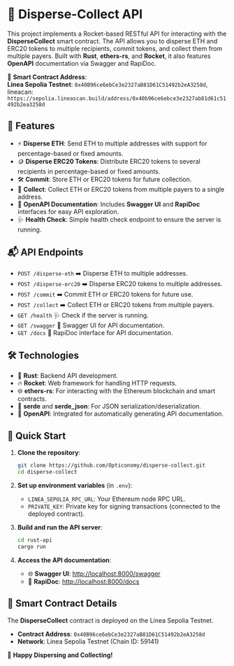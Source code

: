 # 🚀 Disperse-Collect API

This project implements a Rocket-based RESTful API for interacting with the **DisperseCollect** smart contract. The API allows you to disperse ETH and ERC20 tokens to multiple recipients, commit tokens, and collect them from multiple payers. Built with **Rust**, **ethers-rs**, and **Rocket**, it also features **OpenAPI** documentation via Swagger and RapiDoc.

🔗 **Smart Contract Address**:  
**Linea Sepolia Testnet**: `0x40B96ce6ebCe3e2327aB81D61C51492b2eA3258d`, 
lineacan: `https://sepolia.lineascan.build/address/0x40b96ce6ebce3e2327ab81d61c51492b2ea3258d`

## 🌟 Features

- ⚡ **Disperse ETH**: Send ETH to multiple addresses with support for percentage-based or fixed amounts.
- 🪙 **Disperse ERC20 Tokens**: Distribute ERC20 tokens to several recipients in percentage-based or fixed amounts.
- 🛠 **Commit**: Store ETH or ERC20 tokens for future collection.
- 💸 **Collect**: Collect ETH or ERC20 tokens from multiple payers to a single address.
- 📄 **OpenAPI Documentation**: Includes **Swagger UI** and **RapiDoc** interfaces for easy API exploration.
- 🩺 **Health Check**: Simple health check endpoint to ensure the server is running.

## 📬 API Endpoints

- `POST /disperse-eth` ➡️ Disperse ETH to multiple addresses.
- `POST /disperse-erc20` ➡️ Disperse ERC20 tokens to multiple addresses.
- `POST /commit` ➡️ Commit ETH or ERC20 tokens for future use.
- `POST /collect` ➡️ Collect ETH or ERC20 tokens from multiple payers.
- `GET /health` 🩺 Check if the server is running.
- `GET /swagger` 📜 Swagger UI for API documentation.
- `GET /docs` 📘 RapiDoc interface for API documentation.

## 🛠️ Technologies

- 🦀 **Rust**: Backend API development.
- 🔥 **Rocket**: Web framework for handling HTTP requests.
- 🌐 **ethers-rs**: For interacting with the Ethereum blockchain and smart contracts.
- 🔄 **serde** and **serde_json**: For JSON serialization/deserialization.
- 📘 **OpenAPI**: Integrated for automatically generating API documentation.

## 🚀 Quick Start

1. **Clone the repository**:
   ```bash
   git clone https://github.com/Opticonomy/disperse-collect.git
   cd disperse-collect
   ```

2. **Set up environment variables** (in `.env`):
   - `LINEA_SEPOLIA_RPC_URL`: Your Ethereum node RPC URL.
   - `PRIVATE_KEY`: Private key for signing transactions (connected to the deployed contract).

3. **Build and run the API server**:
   ```bash
   cd rust-api
   cargo run
   ```

4. **Access the API documentation**:
   - 🌐 **Swagger UI**: [http://localhost:8000/swagger](http://localhost:8000/swagger)
   - 📘 **RapiDoc**: [http://localhost:8000/docs](http://localhost:8000/docs)

## 🔗 Smart Contract Details

The **DisperseCollect** contract is deployed on the Linea Sepolia Testnet.

- **Contract Address**: `0x40B96ce6ebCe3e2327aB81D61C51492b2eA3258d`
- **Network**: Linea Sepolia Testnet (Chain ID: 59141)

🎉 **Happy Dispersing and Collecting!**
